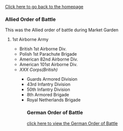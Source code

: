 <!DOCTYPE html>
<html>
  <head>
    <title>Orders of Battle</title>
  </head>
  <body>
    <a href="/README.md">Click here to go back to the homepage</a>
    <h3>Allied Order of Battle</h3>
      <body>This was the Allied order of battle during Market Garden</body>
      <ol>
        <li>1st Airborne Army</li>
        <ul>
          <li>British 1st Airborne Div.</li>
          <li>Polish 1st Parachute Brigade</li>
          <li>American 82nd Airborne Div.</li>
          <li>American 101st Airborne Div.</li>
        <li><i>XXX Corps(British)</i></li>
        <ul>
          <li>Guards Armored Division</li>
          <li>43rd Infantry Division</li>
          <li>50th Infantry Division</li>
          <li>8th Armored Brigade</li>
          <li>Royal Netherlands Brigade</li>
    <h3>German Order of Battle</h3>
      <a href="https://en.wikipedia.org/wiki/Operation_Market_Garden_order_of_battle">click here to view the German Order of Battle</a>
  </body>
</html>  